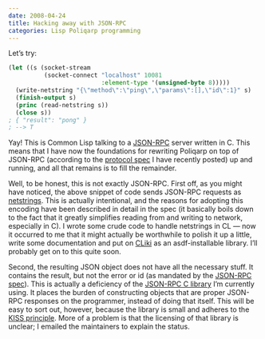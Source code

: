 ```yaml
---
date: 2008-04-24
title: Hacking away with JSON-RPC
categories: Lisp Poliqarp programming
---
```


Let’s try:

```lisp
(let ((s (socket-stream
          (socket-connect "localhost" 10081
                          :element-type '(unsigned-byte 8)))))
  (write-netstring "{\"method\":\"ping\",\"params\":[],\"id\":1}" s)
  (finish-output s)
  (princ (read-netstring s))
  (close s))
; { "result": "pong" }
; --> T
```

Yay! This is Common Lisp talking to a [JSON-RPC][1] server written in C. This means that I have now the foundations for rewriting Poliqarp on top of JSON-RPC (according to the [protocol spec][2] I have recently posted) up and running, and all that remains is to fill the remainder.

Well, to be honest, this is not exactly JSON-RPC. First off, as you might have noticed, the above snippet of code sends JSON-RPC requests as [netstrings][3]. This is actually intentional, and the reasons for adopting this encoding have been described in detail in the spec (it basically boils down to the fact that it greatly simplifies reading from and writing to network, especially in C). I wrote some crude code to handle netstrings in CL — now it occurred to me that it might actually be worthwhile to polish it up a little, write some documentation and put on [CLiki][4] as an asdf-installable library. I’ll probably get on to this quite soon.

Second, the resulting JSON object does not have all the necessary stuff. It contains the result, but not the error or id (as mandated by the [JSON-RPC spec][5]). This is actually a deficiency of the [JSON-RPC C library][6] I’m currently using. It places the burden of constructing objects that are proper JSON-RPC responses on the programmer, instead of doing that itself. This will be easy to sort out, however, because the library is small and adheres to the [KISS principle][7]. More of a problem is that the licensing of that library is unclear; I emailed the maintainers to explain the status.

 [1]: http://json-rpc.org/
 [2]: http://blog.danieljanus.pl/poliqarp-new-protocol.html
 [3]: http://cr.yp.to/proto/netstrings.txt
 [4]: http://www.cliki.net/
 [5]: http://json-rpc.org/wiki/specification
 [6]: http://www.big-llc.com/software.jsp
 [7]: http://en.wikipedia.org/wiki/KISS_principle
